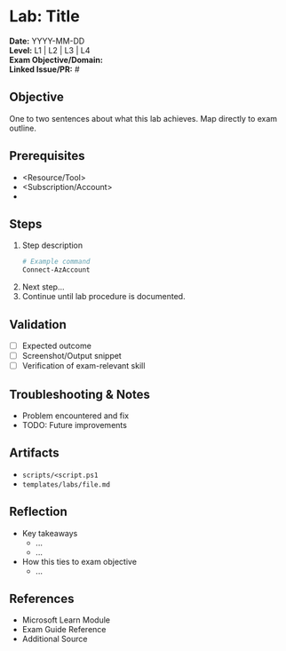 # Lab: Title

**Date:** YYYY-MM-DD  
**Level:** L1 | L2 | L3 | L4  
**Exam Objective/Domain:** <Paste from exam outline>  
**Linked Issue/PR:** #<id>

## Objective

One to two sentences about what this lab achieves. Map directly to exam outline.

## Prerequisites

- <Resource/Tool>
- <Subscription/Account>
- <Links to modules or docs>

## Steps

1. Step description
   ```powershell
   # Example command
   Connect-AzAccount
2. Next step...
3. Continue until lab procedure is documented.

## Validation

- [ ] Expected outcome
- [ ] Screenshot/Output snippet
- [ ] Verification of exam-relevant skill

## Troubleshooting & Notes

- Problem encountered and fix
- TODO: Future improvements

## Artifacts

- `scripts/<script.ps1`
- `templates/labs/file.md`

## Reflection

- Key takeaways
  - ...
  - ...
- How this ties to exam objective
  - ...

## References

- Microsoft Learn Module
- Exam Guide Reference
- Additional Source
